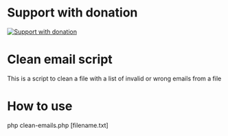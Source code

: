 # Support with donation
[![Support with donation](http://donation.pcoutinho.com/images/donate-button.png)](http://donation.pcoutinho.com/)

Clean email script
==================

This is a script to clean a file with a list of invalid or wrong emails from a file

How to use
==================
php clean-emails.php [filename.txt]
